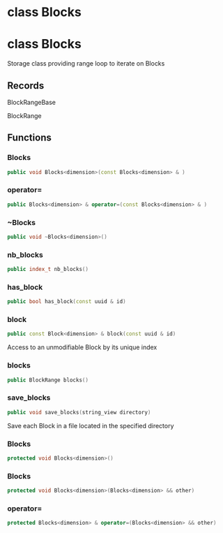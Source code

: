 # class Blocks


# class Blocks


 Storage class providing range loop to iterate on Blocks



## Records

BlockRangeBase

BlockRange



## Functions

### Blocks

```cpp
public void Blocks<dimension>(const Blocks<dimension> & )
```


### operator=

```cpp
public Blocks<dimension> & operator=(const Blocks<dimension> & )
```


### ~Blocks

```cpp
public void ~Blocks<dimension>()
```


### nb_blocks

```cpp
public index_t nb_blocks()
```


### has_block

```cpp
public bool has_block(const uuid & id)
```


### block

```cpp
public const Block<dimension> & block(const uuid & id)
```


 Access to an unmodifiable Block by its unique index

### blocks

```cpp
public BlockRange blocks()
```


### save_blocks

```cpp
public void save_blocks(string_view directory)
```


 Save each Block in a file located in the specified directory

### Blocks

```cpp
protected void Blocks<dimension>()
```


### Blocks

```cpp
protected void Blocks<dimension>(Blocks<dimension> && other)
```


### operator=

```cpp
protected Blocks<dimension> & operator=(Blocks<dimension> && other)
```




